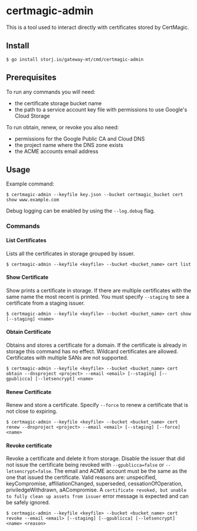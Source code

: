 # certmagic-admin

This is a tool used to interact directly with certificates stored by CertMagic.

## Install

```console
$ go install storj.io/gateway-mt/cmd/certmagic-admin
```

## Prerequisites

To run any commands you will need:
* the certificate storage bucket name
* the path to a service account key file with permissions to use Google's Cloud Storage

To run obtain, renew, or revoke you also need:
* permissions for the Google Public CA and Cloud DNS
* the project name where the DNS zone exists
* the ACME accounts email address

## Usage


Example command:

```console
$ certmagic-admin --keyfile key.json --bucket certmagic_bucket cert show www.example.com
```

Debug logging can be enabled by using the `--log.debug` flag.

### Commands

#### List Certificates

Lists all the certificates in storage grouped by issuer.

```console
$ certmagic-admin --keyfile <keyfile> --bucket <bucket_name> cert list
```

#### Show Certificate

Show prints a certificate in storage. If there are multiple certificates with the same name the most recent is printed. You must specify `--staging` to see a certificate from a staging issuer.

```console
$ certmagic-admin --keyfile <keyfile> --bucket <bucket_name> cert show [--staging] <name>
```

#### Obtain Certificate

Obtains and stores a certificate for a domain. If the certificate is already in storage this command has no effect.  Wildcard certificates are allowed. Certificates with multiple SANs are not supported.

```console
$ certmagic-admin --keyfile <keyfile> --bucket <bucket_name> cert obtain --dnsproject <project> --email <email> [--staging] [--gpublicca] [--letsencrypt] <name>
```

#### Renew Certificate

Renew and store a certificate. Specify `--force` to renew a certificate that is not close to expiring.

```console
$ certmagic-admin --keyfile <keyfile> --bucket <bucket_name> cert renew --dnsproject <project> --email <email> [--staging] [--force] <name>
```

#### Revoke certificate

Revoke a certificate and delete it from storage. Disable the issuer that did not issue the certificate being revoked with `--gpublicca=false` or `--letsencrypt=false`.  The email and ACME account must be the same as the one that issued the certificate. Valid reasons are: unspecified, keyCompromise, affiliationChanged, superseded, cessationOfOperation, priviledgeWithdrawn, aACompromise. A `certificate revoked, but unable to fully clean up assets from issuer` error message is expected and can be safely ignored.

```console
$ certmagic-admin --keyfile <keyfile> --bucket <bucket_name> cert revoke --email <email> [--staging] [--gpublicca] [--letsencrypt] <name> <reason>
```
